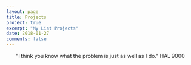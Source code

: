 ```yaml
---
layout: page
title: Projects
project: true
excerpt: "My List Projects"
date: 2018-01-27
comments: false
---
```


<center>"I think you know what the problem is just as well as I do." HAL 9000</center>
